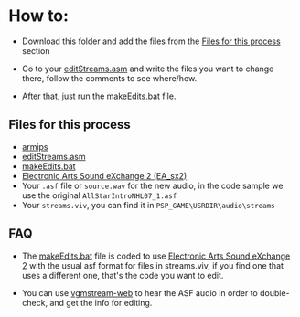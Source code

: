 # How to:

- Download this folder and add the files from the [Files for this process](#Files-for-this-process) section

- Go to your [editStreams.asm](https://github.com/Bunkai9448/NHL-07_public/blob/main/Audio-asf/StreamsFileEdit/editStreams.asm) and 
write the files you want to change there, follow the comments to see where/how. 

- After that, just run the [makeEdits.bat](https://github.com/Bunkai9448/NHL-07_public/blob/main/Audio-asf/StreamsFileEdit/makeEdits.bat) file.

## Files for this process

- [armips](https://github.com/Kingcom/armips/releases)
- [editStreams.asm](https://github.com/Bunkai9448/NHL-07_public/blob/main/Audio-asf/StreamsFileEdit/editStreams.asm)
- [makeEdits.bat](https://github.com/Bunkai9448/NHL-07_public/blob/main/Audio-asf/StreamsFileEdit/makeEdits.bat)
- [Electronic Arts Sound eXchange 2 (EA_sx2)](https://wiki.multimedia.cx/index.php/Electronic_Arts_Sound_eXchange)
- Your `.asf` file or `source.wav` for the new audio, in the code sample we use the original `AllStarIntroNHL07_1.asf`
- Your `streams.viv`, you can find it in `PSP_GAME\USRDIR\audio\streams`

## FAQ

- The [makeEdits.bat](https://github.com/Bunkai9448/NHL-07_public/blob/main/Audio-asf/StreamsFileEdit/makeEdits.bat) file 
is coded to use [Electronic Arts Sound eXchange 2](https://wiki.multimedia.cx/index.php/Electronic_Arts_Sound_eXchange) with 
the usual asf format for files in streams.viv, if you find one that uses a different one, that's the code you want to edit.

- You can use [vgmstream-web](https://katiefrogs.github.io/vgmstream-web/) to hear the ASF audio in order to double-check, and get the info for editing.